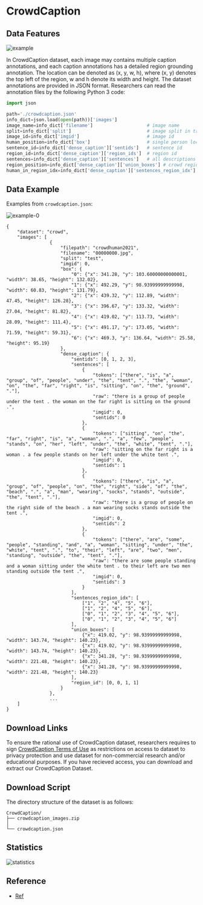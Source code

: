# CrowdCaption

## Data Features

![example](https://ivipclab.github.io/publication_crowdcaption/multicaption/featured_huad6674309315345f043ed3eea3dbcdd3_392693_720x2500_fit_q75_h2_lanczos.webp)

In CrowdCaption dataset, each image may contains multiple caption annotations, and each caption annotations has a detailed region grounding annotation. The location can be denoted as (x, y, w, h), where (x, y) denotes the top left of the region, w and h denote its width and height. The dataset annotations are provided in JSON format. Researchers can read the annotation files by the following Python 3 code:

```python
import json

path='./crowdcaption.json'
info_dict=json.load(open(path))['images']
image_name=info_dict['filename']                    # image name
split=info_dict['split']                            # image split in train, val or test
image_id=info_dict['imgid']                         # image id
human_position=info_dict['box']                     # single person localization annotations [x, y, w, h]
sentence_id=info_dict['dense_caption']['sentids']   # sentence id
region_id=info_dict['dense_caption']['region_ids']  # region id
sentences=info_dict['dense_caption']['sentences']   # all descriptions for each images
region_position=info_dict['dense_caption']['union_boxes'] # crowd region localization annotations [x, y, w, h] for each images
human_in_region_idx=info_dict['dense_caption']['sentences_region_idx'] # the human idx for who are in the corresponding region
```

## Data Example

Examples from `crowdcaption.json`:

![example-0](https://x1a-alioss.oss-cn-shenzhen.aliyuncs.com/SnippetsLab/202306241610930.jpg)

```
{
    "dataset": "crowd",
    "images": [
                {
                    "filepath": "crowdhuman2021", 
                    "filename": "00000000.jpg", 
                    "split": "test", 
                    "imgid": 0, 
                    "box": {
                        "0": {"x": 341.28, "y": 103.60000000000001, "width": 38.65, "height": 132.02}, 
                        "1": {"x": 492.29, "y": 98.93999999999998, "width": 60.83, "height": 131.79}, 
                        "2": {"x": 439.32, "y": 112.89, "width": 47.45, "height": 126.28}, 
                        "3": {"x": 396.67, "y": 133.32, "width": 27.04, "height": 81.82}, 
                        "4": {"x": 419.02, "y": 113.73, "width": 28.09, "height": 111.4}, 
                        "5": {"x": 491.17, "y": 173.05, "width": 71.59, "height": 59.31}, 
                        "6": {"x": 469.3, "y": 136.64, "width": 25.58, "height": 95.19}
                    }, 
                    "dense_caption": {
                        "sentids": [0, 1, 2, 3], 
                        "sentences": [
                            {
                                "tokens": ["there", "is", "a", "group", "of", "people", "under", "the", "tent", ".", "the", "woman", "on", "the", "far", "right", "is", "sitting", "on", "the", "ground", "."], 
                                "raw": "there is a group of people under the tent . the woman on the far right is sitting on the ground .", 
                                "imgid": 0, 
                                "sentids": 0
                            }, 
                            {
                                "tokens": ["sitting", "on", "the", "far", "right", "is", "a", "woman", ".", "a", "few", "people", "stands", "on", "her", "left", "under", "the", "white", "tent", "."], 
                                "raw": "sitting on the far right is a woman . a few people stands on her left under the white tent .", 
                                "imgid": 0, 
                                "sentids": 1
                            }, 
                            {
                                "tokens": ["there", "is", "a", "group", "of", "people", "on", "the", "right", "side", "of", "the", "beach", ".", "a", "man", "wearing", "socks", "stands", "outside", "the", "tent", "."], 
                                "raw": "there is a group of people on the right side of the beach . a man wearing socks stands outside the tent .", 
                                "imgid": 0, 
                                "sentids": 2
                            }, 
                            {
                                "tokens": ["there", "are", "some", "people", "standing", "and", "a", "woman", "sitting", "under", "the", "white", "tent", ".", "to", "their", "left", "are", "two", "men", "standing", "outside", "the", "tent", "."], 
                                "raw": "there are some people standing and a woman sitting under the white tent . to their left are two men standing outside the tent .", 
                                "imgid": 0, 
                                "sentids": 3
                            }
                        ], 
                        "sentences_region_idx": [
                            ["1", "2", "4", "5", "6"], 
                            ["1", "2", "4", "5", "6"], 
                            ["0", "1", "2", "3", "4", "5", "6"], 
                            ["0", "1", "2", "3", "4", "5", "6"]
                        ], 
                        "union_boxes": [
                            {"x": 419.02, "y": 98.93999999999998, "width": 143.74, "height": 140.23}, 
                            {"x": 419.02, "y": 98.93999999999998, "width": 143.74, "height": 140.23}, 
                            {"x": 341.28, "y": 98.93999999999998, "width": 221.48, "height": 140.23}, 
                            {"x": 341.28, "y": 98.93999999999998, "width": 221.48, "height": 140.23}
                        ], 
                        "region_id": [0, 0, 1, 1]
                    }
                }, 
                ...
    ]
}
```


## Download Links

To ensure the rational use of CrowdCaption dataset, researchers requires to sign [CrowdCaption Terms of Use](https://docs.google.com/forms/d/e/1FAIpQLSe-lXeeDFoMYqNa-TytDz8-2ipQ5kKYukDinahGpkGasmtWCA/viewform?usp=sf_link) as restrictions on access to dataset to privacy protection and use dataset for non-commercial research and/or educational purposes. If you have recieved access, you can download and extract our CrowdCaption Dataset.

## Download Script

The directory structure of the dataset is as follows:

```
CrowdCaption/
├── crowdcaption_images.zip
│  
└── crowdcaption.json
```

## Statistics

![statistics](https://x1a-alioss.oss-cn-shenzhen.aliyuncs.com/SnippetsLab/202306241601931.png)

## Reference

- [Ref](https://ivipclab.github.io/publication_crowdcaption/multicaption/)